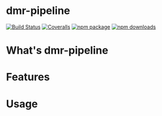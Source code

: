 # dmr-pipeline
[![Build Status](https://travis-ci.org/node-dmr/dmr-pipeline.svg?branch=master)](https://travis-ci.org/node-dmr/dmr-pipeline)
[![Coveralls](https://img.shields.io/coveralls/node-dmr/dmr-pipeline.svg)](https://coveralls.io/github/node-dmr/dmr-pipeline)
[![npm package](https://img.shields.io/npm/v/dmr-pipeline.svg)](https://www.npmjs.org/package/dmr-pipeline)
[![npm downloads](http://img.shields.io/npm/dm/dmr-pipeline.svg)](https://www.npmjs.org/package/dmr-pipeline)

# What's dmr-pipeline

# Features

# Usage

